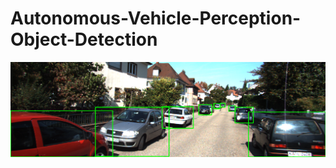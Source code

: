 # Autonomous-Vehicle-Perception-Object-Detection

![Project Image](https://github.com/AneeshGidda/Autonomous-Vehicle-Perception-Object-Detection/blob/main/Screenshot%20(405).png)
